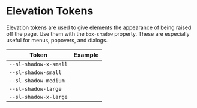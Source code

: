 # Elevation Tokens

Elevation tokens are used to give elements the appearance of being raised off the page. Use them with the `box-shadow` property. These are especially useful for menus, popovers, and dialogs.

| Token | Example |
|-------|---------|
| `--sl-shadow-x-small` | <div class="elevation-demo" style="box-shadow: var(--sl-shadow-x-small);"></div>
| `--sl-shadow-small` | <div class="elevation-demo" style="box-shadow: var(--sl-shadow-small);"></div>
| `--sl-shadow-medium` | <div class="elevation-demo" style="box-shadow: var(--sl-shadow-medium);"></div>
| `--sl-shadow-large` | <div class="elevation-demo" style="box-shadow: var(--sl-shadow-large);"></div>
| `--sl-shadow-x-large` | <div class="elevation-demo" style="box-shadow: var(--sl-shadow-x-large);"></div>
